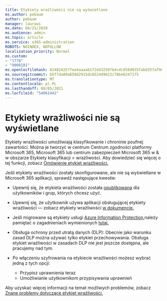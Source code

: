 ```yaml
---
title: Etykiety wrażliwości nie są wyświetlane
ms.author: pebaum
author: pebaum
manager: laurawi
ms.date: 04/21/2020
ms.audience: admin
ms.topic: article
ms.service: o365-administration
ROBOTS: NOINDEX, NOFOLLOW
localization_priority: Normal
ms.custom:
- "1778"
- "9000181"
ms.openlocfilehash: 824824257fee4aaaab1f2dd32597b4cdc858d035fabd357af90cf054dd35c9c4
ms.sourcegitcommit: b5f7da89a650d2915dc652449623c78be6247175
ms.translationtype: MT
ms.contentlocale: pl-PL
ms.lasthandoff: 08/05/2021
ms.locfileid: "54061442"
---
```

# <a name="sensitivity-labels-not-appearing"></a>Etykiety wrażliwości nie są wyświetlane

Etykiety wrażliwości umożliwiają klasyfikowanie i chroninie poufnej zawartości. Można je tworzyć w centrum Centrum zgodności platformy Microsoft 365, Microsoft 365 lub centrum zabezpieczeń Microsoft 365 w & w obszarze Etykiety klasyfikacji > wrażliwości. Aby dowiedzieć się więcej o tej funkcji, zobacz [Omówienie etykiet wrażliwości.](https://docs.microsoft.com/microsoft-365/compliance/sensitivity-labels)

Jeśli etykiety wrażliwości zostały skonfigurowane, ale nie są wyświetlane w Microsoft 365 aplikacji, sprawdź następujące kwestie:

- Upewnij się, że etykieta wrażliwości została [opublikowana](https://docs.microsoft.com/microsoft-365/compliance/sensitivity-labels#what-label-policies-can-do) dla użytkowników i grup, których chcesz użyć.

- Upewnij się, że użytkownik używa aplikacji obsługującej etykiety wrażliwości — zobacz etykiety wrażliwości [w dokumencie.](https://support.office.com/article/apply-sensitivity-labels-to-your-documents-and-email-within-office-2f96e7cd-d5a4-403b-8bd7-4cc636bae0f9?#bkmk_whereavailable)

- Jeśli migrowane są etykiety usługi [Azure Information Protection,](https://docs.microsoft.com/azure/information-protection/configure-policy-migrate-labels)należy pamiętać o zagadnieniach wymienionych [tutaj.](https://docs.microsoft.com/azure/information-protection/configure-policy-migrate-labels#considerations-for-unified-labels)

- Obsługa ochrony przed utratą danych (DLP): Obecnie jako warunku zasad DLP można używać tylko etykiet przechowywania.  Obsługa etykiet wrażliwości w zasadach DLP nie jest jeszcze dostępna, ale pracujemy nad tym.

- Po włączeniu szyfrowania na etykiecie wrażliwości możesz wybrać jedną z tych opcji:
    - Przypisz uprawnienia teraz
    - Umożliwianie użytkownikom przypisywania uprawnień


Aby uzyskać więcej informacji na temat możliwych problemów, zobacz [Znane problemy dotyczące etykiet wrażliwości.](https://support.office.com/article/known-issues-with-sensitivity-labels-in-office-b169d687-2bbd-4e21-a440-7da1b2743edc)